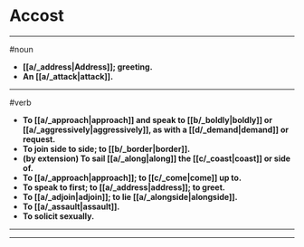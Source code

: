 # Accost
---
#noun
- **[[a/_address|Address]]; greeting.**
- **An [[a/_attack|attack]].**
---
#verb
- **To [[a/_approach|approach]] and speak to [[b/_boldly|boldly]] or [[a/_aggressively|aggressively]], as with a [[d/_demand|demand]] or request.**
- **To join side to side; to [[b/_border|border]].**
- **(by extension) To sail [[a/_along|along]] the [[c/_coast|coast]] or side of.**
- **To [[a/_approach|approach]]; to [[c/_come|come]] up to.**
- **To speak to first; to [[a/_address|address]]; to greet.**
- **To [[a/_adjoin|adjoin]]; to lie [[a/_alongside|alongside]].**
- **To [[a/_assault|assault]].**
- **To solicit sexually.**
---
---
